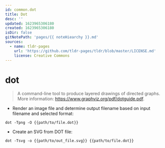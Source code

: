 ```yaml
---
id: common.dot
title: Dot
desc: ''
updated: 1623965306180
created: 1623965306180
isDir: false
gitNotePath: 'pages/{{ noteHiearchy }}.md'
sources:
  - name: tldr-pages
    url: 'https://github.com/tldr-pages/tldr/blob/master/LICENSE.md'
    license: Creative Commons
---
```

# dot

> A command-line tool to produce layered drawings of directed graphs.
> More information: <https://www.graphviz.org/pdf/dotguide.pdf>.

- Render an image file and determine output filename based on input filename and selected format:

`dot -Tpng -O {{path/to/file.dot}}`

- Create an SVG from DOT file:

`dot -Tsvg -o {{path/to/out_file.svg}} {{path/to/file.dot}}`

